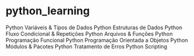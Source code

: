 # python_learning

Python Variáveis & Tipos de Dados
Python Estruturas de Dados
Python Fluxo Condicional & Repetições
Python Arquivos & Funções
Python Programação Funcional
Python Programação Orientada a Objetos
Python Módulos & Pacotes
Python Tratamento de Erros
Python Scripting
